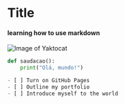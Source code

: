 # Title


#### learning how to use markdown


![Image of Yaktocat](https://octodex.github.com/images/yaktocat.png)


```python
def saudacao():
    print("Olá, mundo!")

- [ ] Turn on GitHub Pages
- [ ] Outline my portfolio
- [ ] Introduce myself to the world

